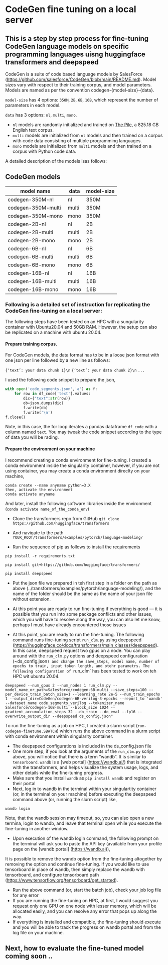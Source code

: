 # CodeGen fine tuning on a local server

## This is a step by step process for fine-tuning CodeGen language models on specific programming languages uisng huggingface transformers and deepspeed

CodeGen is a suite of code based language models by SalesForce (https://github.com/salesforce/CodeGen/blob/main/README.md). Model sizes vary with respect to their training corpus, and model parameters. Models are named as per the convention codegen-{model-size}-{data}.

`model-size` has 4 options: `350M`, `2B`, `6B`, `16B`, which represent the number of parameters in each model.

`data` has 3 options: `nl`, `multi`, `mono`.

* `nl` models are randomly initialized and trained on [The Pile](https://github.com/EleutherAI/the-pile), a 825.18 GB English text corpus.
* `multi` models are initialized from `nl` models and then trained on a corpus with code data consisting of multiple programming languages.
* `mono` models are initialized from `multi` models and then trained on a corpus with Python code data.

A detailed description of the models isas follows:

## CodeGen models

| model name | data | model-size|
| ------ | ----------- |--------|
| codegen-350M-nl   | nl |350M|
| codegen-350M-multi  | multi | 350M |
| codegen-350M-mono    | mono| 350M|
|codegen-2B-nl       | nl| 2B|
|codegen-2B-multi      |multi| 2B|
|codegen-2B-mono       |mono| 2B|
|codegen-6B-nl       |nl|6B|
|codegen-6B-multi      |multi|6B|
|codegen-6B-mono       |mono|6B|
|codegen-16B-nl      |nl|16B|
|codegen-16B-multi       |multi|16B|
|codegen-16B-mono      |mono|16B|



### Following is a detailed set of instruction for replicating the CodeGen fine-tuning on a local server:

The following steps have been tested on an HPC with a sungularity container with Ubuntu20.04 and 50GB RAM. However, the setup can also be replicated on a machine with ubuntu 20.04.

#### Prepare training corpus. 

For CodeGen models, the data format has to be in a loose json format with one json per line followed by a new line as follows:

`{‘text’: your data chunk 1}\n`
`{‘text’: your data chunk 2}\n`
`...`
 
I used the following code snippet to prepare the json,

```python
with open('code_segments.json','a') as f:
    for row in df_code['text'].values:
        dic={"text":str(row)}
        ob=json.dumps(dic)
        f.write(ob)
        f.write('\n')
f.close()
```
Note, in this case, the for loop iterates a pandas dataframe `df_code` with a column named `text`. You may tweak the code snippet according to the type of data you will be rading.

#### Prepare the environment on your machine 

I recommend creating a conda environment for fine-tuning. I created a conda environment inside the singularity container, however, if you are not using container, you may create a conda environment direclty on your machine,

```
conda create --name anyname python=3.X
then, activate the environment
conda activate anyname
```

And later, install the following software libraries inside the environment (`conda activate name_of_the_conda_env`)

+ Clone the transformers repo from GitHub
```git clone https://github.com/huggingface/transformers```

+ And navigate to the path `YOUR_ROOT/transformers/examples/pytorch/language-modeling/`
+ Run the sequence of pip as follows to install the requirements
```
pip install -r requirements.txt
```

```
pip install git+https://github.com/huggingface/transformers/
```
```
pip install deepspeed
```

+ Put the json file we prepared in teh first step in a folder on the path as above (../transformers/examples/pytorch/language-modeling/), and the name of the folder should be the same as the name of your json file without extension.
+ At this point you are ready to run fine-tuning if everything is good — it is possible that you run into some package conflicts and other issues, which you will have to resolve along the way, you can also let me know, perhaps I must have already encountered those issues

+ At this point, you are ready to run the fine-tuning. The following command runs fine-tuning script `run_clm.py` using deepspeed (https://huggingface.co/docs/transformers/main_classes/deepspeed). In this case, deepspeed request two gpus on a node. You can play around with the `run_clm.py` options and deepspeed configuration (~ds_config.json`) and change the save_steps, model name, number of epochs to train, input token length, and otehr parametrs. The following configuration of `run_clm` has been tested to work on teh HPC wit ubuntu 20.04.

```
deepspeed --num_gpus 2 --num_nodes 1 run_clm.py --model_name_or_path=Salesforce/codegen-6B-multi --save_steps=100 --per_device_train_batch_size=1 --learning_rate 2e-5 --num_train_epochs 1 --output_dir=CodeGen/codegen-6B-verilog-3-epochs --report_to 'wandb' --dataset_name code_segments_verilog --tokenizer_name Salesforce/codegen-16B-multi --block_size 1024 --gradient_accumulation_steps 32 --do_train --do_eval --fp16 --overwrite_output_dir --deepspeed ds_config.json"
```

To run the fine-tuning as a job on HPC, I created a slurm script (`run-codegen-finetune.SBATCH`) which runs the above command in a slurm script with conda environment within singularity container. 


+ The deepspeed configurations is included in the ds_config.json file
+ One more step, if you look at the arguments of the `run_clm.py` script above, you will notice that there is a term “wandb”. It is similar to `tensorboard`. `wandb` is a [web portal] (https://wandb.ai/) that is integrated with the transformers, and helps visualize the system usage, logs, and other details while the fine-tuning progress.
+ Make sure that you install `wandb` as `pip install wandb` and register on their portal 
+ Next, log in to wandb in the terminal within your singulartity container (or, in the terminal on your machine) before executing the deepspeed command above (or, running the slurm script) like,

```wandb login```

Note, that the wandb session may timeout, so, you can also open a new termina, login to wandb, and leave that terminal open while you execute the fine-tuning in another window.

+ Upon execution of the wandb login command, the following prompt on the terminal will ask you to paste the API key (available from your profile page on the [wandb portal] (https://wandb.ai)),
 
It is possible to remove the wandb option from the fine-tuning altogether by removing the option and continue fine-tuning. If you would like to use tensorboard in place of wandb, then simply replace the wandb with tensorboard, and configure tensorboard path (https://www.tensorflow.org/tensorboard/get_started).

+ Run the above command (or, start the batch job), check your job log file for any error
+ If you are running the fine-tuning on HPC, at first, I would suggest you request only one GPU on one node with lesser memory, which will be allocated easily, and you can resolve any error that pops up along the way.
+ If everything is installed and compatible, the fine-tuning should execute and you will be able to track the progress on wandb portal and from the log file on your machine.

## Next, how to evaluate the fine-tuned model coming soon .. 
